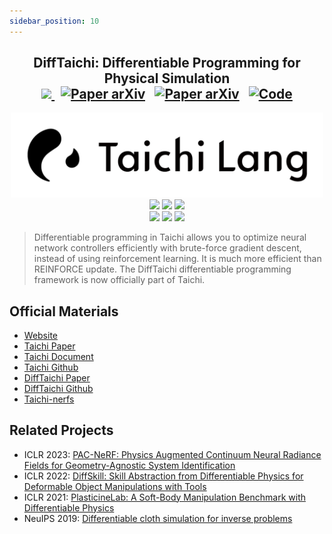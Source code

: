 ```yaml
---
sidebar_position: 10
---
```


<h2 align="center">
  <b>DiffTaichi: Differentiable Programming for Physical Simulation</b>

<div align="center">
    <a href="https://www.taichi-lang.org/" target="_blank">
      <img src="https://img.shields.io/badge/Website-Taichi-red">
      </img>
    </a>
    &nbsp;
    <a href="https://yuanming.taichi.graphics/publication/2019-taichi/taichi-lang.pdf" target="_blank"><img src="https://img.shields.io/badge/Paper-Taichi-green" alt="Paper arXiv"></img></a>
    &nbsp;
    <a href="https://arxiv.org/abs/1910.00935" target="_blank"><img src="https://img.shields.io/badge/Paper-DiffTaichi-green" alt="Paper arXiv"></img></a>
    &nbsp;
    <a href="https://github.com/taichi-dev/difftaichi" target="_blank"><img src="https://img.shields.io/badge/Source-Code-purple" alt="Code"></img></a>
</div>
</h2>

<div align="center">
<img width="500px" src="https://github.com/taichi-dev/taichi/raw/master/misc/logo.png"/>
<br />
<img height="192px" src="https://github.com/taichi-dev/public_files/raw/master/taichi/mpm128.gif"/>
<img height="192px" src="https://raw.githubusercontent.com/taichi-dev/public_files/master/taichi/smoke_3d.gif"/>
<img height="192px" src="https://github.com/taichi-dev/public_files/raw/master/taichi/euler.gif"/>
<br />
<img width="266px" src="https://github.com/yuanming-hu/public_files/raw/master/learning/difftaichi/ms1_final-cropped.gif"/>
<img width="266px" src="https://github.com/yuanming-hu/public_files/raw/master/learning/difftaichi/ms2_final-cropped.gif"/>
<img width="266px" src="https://github.com/yuanming-hu/public_files/raw/master/learning/difftaichi/ms3_final-cropped.gif"/>
</div>

> Differentiable programming in Taichi allows you to optimize neural network controllers efficiently with brute-force gradient descent, instead of using reinforcement learning. It is much more efficient than REINFORCE update.
> The DiffTaichi differentiable programming framework is now officially part of Taichi.

## Official Materials
- [Website](https://www.taichi-lang.org/)
- [Taichi Paper](https://yuanming.taichi.graphics/publication/2019-taichi/taichi-lang.pdf)
- [Taichi Document](https://docs.taichi-lang.org/)
- [Taichi Github](https://github.com/taichi-dev/taichi)
- [DiffTaichi Paper](https://arxiv.org/abs/1910.00935)
- [DiffTaichi Github](https://github.com/taichi-dev/difftaichi)
- [Taichi-nerfs](https://github.com/taichi-dev/taichi-nerfs)

## Related Projects
- ICLR 2023: [PAC-NeRF: Physics Augmented Continuum Neural Radiance Fields for Geometry-Agnostic System Identification](https://github.com/xuan-li/PAC-NeRF)
- ICLR 2022: [DiffSkill: Skill Abstraction from Differentiable Physics for Deformable Object Manipulations with Tools](https://github.com/Xingyu-Lin/DiffSkill)
- ICLR 2021: [PlasticineLab: A Soft-Body Manipulation Benchmark with Differentiable Physics](https://github.com/hzaskywalker/PlasticineLab)
- NeuIPS 2019: [Differentiable cloth simulation for inverse problems](https://github.com/williamljb/DifferentiableCloth)
